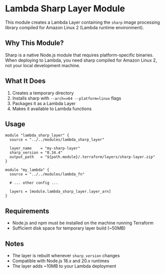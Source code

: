 # Lambda Sharp Layer Module

This module creates a Lambda Layer containing the `sharp` image processing library compiled for Amazon Linux 2 (Lambda runtime environment).

## Why This Module?

Sharp is a native Node.js module that requires platform-specific binaries. When deploying to Lambda, you need sharp compiled for Amazon Linux 2, not your local development machine.

## What It Does

1. Creates a temporary directory
2. Installs sharp with `--arch=x64 --platform=linux` flags
3. Packages it as a Lambda Layer
4. Makes it available to Lambda functions

## Usage

```hcl
module "lambda_sharp_layer" {
  source = "../../modules/lambda_sharp_layer"

  layer_name    = "my-sharp-layer"
  sharp_version = "0.34.4"
  output_path   = "${path.module}/.terraform/layers/sharp-layer.zip"
}

module "my_lambda" {
  source = "../../modules/lambda_fn"

  # ... other config ...

  layers = [module.lambda_sharp_layer.layer_arn]
}
```

## Requirements

- Node.js and npm must be installed on the machine running Terraform
- Sufficient disk space for temporary layer build (~50MB)

## Notes

- The layer is rebuilt whenever `sharp_version` changes
- Compatible with Node.js 18.x and 20.x runtimes
- The layer adds ~10MB to your Lambda deployment
